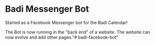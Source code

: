# Badi Messenger Bot

Started as a Facebook Messenger bot for the Badi Calendar!

The Bot is now running in the "back end" of a website. The website can now evolve and add other pages."# badi-facebook-bot" 
